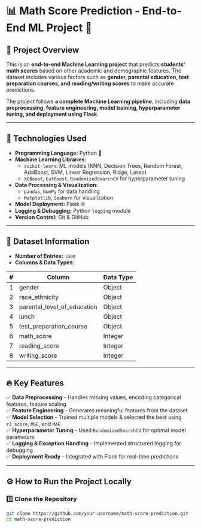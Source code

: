 # 📊 Math Score Prediction - End-to-End ML Project 🚀

## 📌 Project Overview
This is an **end-to-end Machine Learning project** that predicts **students' math scores** based on other academic and demographic features. The dataset includes various factors such as **gender, parental education, test preparation courses, and reading/writing scores** to make accurate predictions.

The project follows **a complete Machine Learning pipeline**, including **data preprocessing, feature engineering, model training, hyperparameter tuning, and deployment using Flask**.


---

## 🚀 **Technologies Used**
- **Programming Language:** Python 🐍
- **Machine Learning Libraries:**  
  - `scikit-learn`: ML models (KNN, Decision Trees, Random Forest, AdaBoost, SVM, Linear Regression, Ridge, Lasso)  
  - `XGBoost`, `CatBoost`, `RandomizedSearchCV` for hyperparameter tuning  
- **Data Processing & Visualization:**  
  - `pandas`, `NumPy` for data handling  
  - `Matplotlib`, `Seaborn` for visualization  
- **Model Deployment:** Flask 🌐  
- **Logging & Debugging:** Python `logging` module  
- **Version Control:** Git & GitHub  

---

## 🔎 **Dataset Information**
- **Number of Entries:** `1000`
- **Columns & Data Types:**
  
| # | Column                       | Data Type |
|---|------------------------------|-----------|
| 1 | gender                       | Object    |
| 2 | race_ethnicity               | Object    |
| 3 | parental_level_of_education  | Object    |
| 4 | lunch                        | Object    |
| 5 | test_preparation_course      | Object    |
| 6 | math_score                   | Integer   |
| 7 | reading_score                | Integer   |
| 8 | writing_score                | Integer   |

---

## 🔥 **Key Features**
✅ **Data Preprocessing** - Handles missing values, encoding categorical features, feature scaling  
✅ **Feature Engineering** - Generates meaningful features from the dataset  
✅ **Model Selection** - Trained multiple models & selected the best using `r2_score`, `MSE`, and `MAE`  
✅ **Hyperparameter Tuning** - Used `RandomizedSearchCV` for optimal model parameters  
✅ **Logging & Exception Handling** - Implemented structured logging for debugging  
✅ **Deployment Ready** - Integrated with Flask for real-time predictions  

---

## ⚙️ **How to Run the Project Locally**
### **1️⃣ Clone the Repository**
```sh
git clone https://github.com/your-username/math-score-prediction.git
cd math-score-prediction
